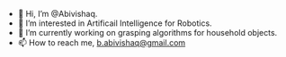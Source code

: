 - 👋 Hi, I’m @Abivishaq.
- 👀 I’m interested in Artificail Intelligence for Robotics.
- 🌱 I’m currently working on grasping algorithms for household objects.
- 📫 How to reach me, b.abivishaq@gmail.com
<!-- - 💞️ I’m looking to collaborate on robotics applications especially with relation to Aritificial Intelligence.-->
<!---
Abivishaq/Abivishaq is a ✨ special ✨ repository because its `README.md` (this file) appears on your GitHub profile.
You can click the Preview link to take a look at your changes.
--->
